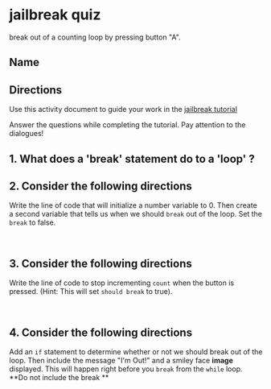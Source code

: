# jailbreak quiz 

break out of a counting loop by pressing button "A".

## Name

## Directions

Use this activity document to guide your work in the [jailbreak  tutorial](/microbit/lessons/jailbreak/tutorial)

Answer the questions while completing the tutorial. Pay attention to the dialogues!

## 1. What does a 'break' statement do to a 'loop' ?

## 2. Consider the following directions

Write the line of code that will initialize a number variable to 0. Then create a second variable that tells us when we should `break` out of the loop. Set the `break` to false.

<br/>

## 3. Consider the following directions

Write the line of code to stop incrementing `count` when the button is pressed. (Hint: This will set `should break` to true).

<br/>

## 4. Consider the following directions

Add an `if` statement to determine whether or not we should break out of the loop. Then include the message "I'm Out!" and a smiley face **image** displayed. This will happen right before you `break` from the `while` loop. **Do not include the break **

<br />

<br/>


